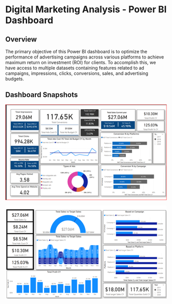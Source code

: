 # Digital Marketing Analysis - Power BI Dashboard

## Overview

The primary objective of this Power BI dashboard is to optimize the performance of advertising campaigns across various platforms to achieve maximum return on investment (ROI) for clients. To accomplish this, we have access to multiple datasets containing features related to ad campaigns, impressions, clicks, conversions, sales, and advertising budgets.

## Dashboard Snapshots

![Dashboard Snapshot](Snapshot_Marketing.png)

![Dashboard Snapshot](Snapshot_Sales.png)
